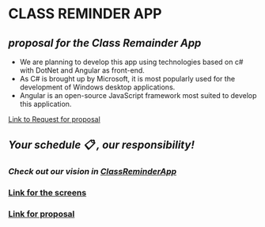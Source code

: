 # CLASS REMINDER APP


## ___proposal for the Class Remainder App___

- We are planning to develop this app using technologies based on c# with DotNet and Angular as front-end.
- As C# is brought up by Microsoft, it is most popularly used for the development of Windows desktop applications. 
- Angular is an open-source JavaScript framework most suited to develop this application.

[Link to Request for proposal](https://github.com/harshakurra123/ClassRemainder)


## ___Your schedule :clipboard: , our responsibility!___   
###  ___Check out our vision in [ClassReminderApp](https://github.com/TejaswiNallavolu/ClassReminderApp)___ 

### [Link for the screens](https://github.com/TejaswiNallavolu/proposal/tree/main/images)
### [Link for proposal](https://github.com/TejaswiNallavolu/proposal/blob/main/proposal.md)
